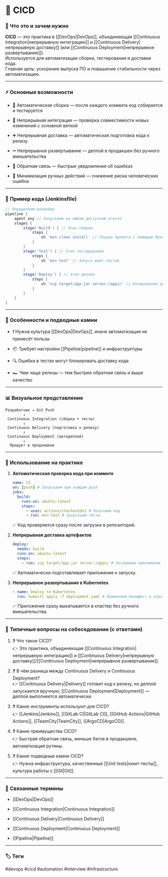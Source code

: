 # 📄 **CICD**

### 📝 **Что это и зачем нужно**

**CICD** — это практика в [[DevOps|DevOps]], объединяющая [[Continuous Integration|непрерывную интеграцию]] и [[Continuous Delivery|непрерывную доставку]] (или [[Continuous Deployment|непрерывное развертывание]]).  
Используется для автоматизации сборки, тестирования и доставки кода.  
Главная цель: ускорение выпуска ПО и повышение стабильности через автоматизацию.

---

### ⚡ **Основные возможности**

- 📍 Автоматическая сборка — после каждого коммита код собирается и тестируется
    
- 🔑 Непрерывная интеграция — проверка совместимости новых изменений с основной веткой
    
- ➕ Непрерывная доставка — автоматическая подготовка кода к релизу
    
- ➖ Непрерывное развертывание — деплой в продакшен без ручного вмешательства
    
- 🔄 Обратная связь — быстрые уведомления об ошибках
    
- 🚫 Минимизация ручных действий — снижение риска человеческих ошибок
    

---

### 📌 **Пример кода (Jenkinsfile)**

```groovy
// Определяем конвейер
pipeline {
    agent any // Запускаем на любом доступном агенте
    stages {
        stage('Build') { // Этап сборки
            steps {
                sh 'mvn clean install' // Сборка проекта с помощью Maven
            }
        }
        stage('Test') { // Этап тестирования
            steps {
                sh 'mvn test' // Запуск юнит-тестов
            }
        }
        stage('Deploy') { // Этап деплоя
            steps {
                sh 'scp target/app.jar server:/apps/' // Копирование артефакта на сервер
            }
        }
    }
}
```

---

### 🧠 **Особенности и подводные камни**

- ❗ Нужна культура [[DevOps|DevOps]], иначе автоматизация не принесёт пользы
    
- 📦 Требует настройки [[Pipeline|pipeline]] и инфраструктуры
    
- 🔍 Ошибки в тестах могут блокировать доставку кода
    
- 🏎 Чем чаще релизы — тем быстрее обратная связь и выше качество
    

---

### 📊 **Визуальное представление**

```
Разработчик → Git Push
        ↓
 Continuous Integration (сборка + тесты)
        ↓
 Continuous Delivery (подготовка к релизу)
        ↓
 Continuous Deployment (автодеплой)
        ↓
  Продукт в продакшене
```

---

### 💼 **Использование на практике**

1. **Автоматическая проверка кода при коммите**
    
    ```yaml
    name: CI
    on: [push] # Запускаем при каждом push
    jobs:
      build:
        runs-on: ubuntu-latest
        steps:
          - uses: actions/checkout@v2 # Получаем код
          - run: mvn test # Запускаем тесты
    ```
    
    ✅ Код проверяется сразу после загрузки в репозиторий.
    
2. **Непрерывная доставка артефактов**
    
    ```yaml
    deploy:
      needs: build
      runs-on: ubuntu-latest
      steps:
        - run: scp target/app.jar server:/apps/ # Загружаем приложение на сервер
    ```
    
    ✅ Автоматически подготавливает приложение к запуску.
    
3. **Непрерывное развертывание в Kubernetes**
    
    ```yaml
    - name: Deploy to Kubernetes
      run: kubectl apply -f deployment.yaml # Применяем манифест в кластере
    ```
    
    ✅ Приложение сразу выкатывается в кластер без ручного вмешательства.
    

---

### 🎯 **Типичные вопросы на собеседовании (с ответами)**

1. ❓ Что такое CICD?  
    👉 Это практика, объединяющая [[Continuous Integration|непрерывную интеграцию]] и [[Continuous Delivery|непрерывную доставку]]/[[Continuous Deployment|непрерывное развертывание]].
    
2. ❓ В чём разница между Continuous Delivery и Continuous Deployment?  
    👉 [[Continuous Delivery|Delivery]] готовит код к релизу, но деплой запускается вручную; [[Continuous Deployment|Deployment]] — деплой выполняется автоматически.
    
3. ❓ Какие инструменты используют для CICD?  
    👉 [[Jenkins|Jenkins]], [[GitLab CI|GitLab CI]], [[GitHub Actions|GitHub Actions]], [[TeamCity|TeamCity]], [[ArgoCD|ArgoCD]].
    
4. ❓ Какие преимущества CICD?  
    👉 Быстрая обратная связь, меньше багов в продакшене, автоматизация рутины.
    
5. ❓ Какие подводные камни CICD?  
    👉 Нужна инфраструктура, качественные [[Unit tests|юнит-тесты]], культура работы с [[Git|Git]].
    

---

### 🔗 **Связанные термины**

- [[DevOps|DevOps]]
    
- [[Continuous Integration|Continuous Integration]]
    
- [[Continuous Delivery|Continuous Delivery]]
    
- [[Continuous Deployment|Continuous Deployment]]
    
- [[Pipeline|Pipeline]]
    

---

### 🏷 **Теги**

#devops #cicd #automation #interview #infrastructure